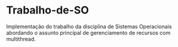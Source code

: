 # Trabalho-de-SO
Implementação do trabalho da disciplina de Sistemas Operacionais abordando o assunto principal de gerenciamento de recursos com multithread.

